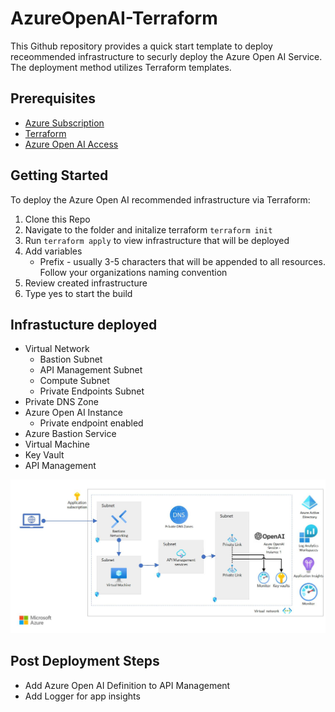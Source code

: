 # AzureOpenAI-Terraform

This Github repository provides a quick start template to deploy receommended infrastructure to securly deploy the Azure Open AI Service. The deployment method utilizes Terraform templates. 

## Prerequisites 
* [Azure Subscription](https://azure.microsoft.com/en-us/get-started/)
* [Terraform](https://learn.microsoft.com/en-us/azure/developer/terraform/quickstart-configure) 
* [Azure Open AI Access](https://customervoice.microsoft.com/Pages/ResponsePage.aspx?id=v4j5cvGGr0GRqy180BHbR7en2Ais5pxKtso_Pz4b1_xUOFA5Qk1UWDRBMjg0WFhPMkIzTzhKQ1dWNyQlQCN0PWcu)
  

## Getting Started

To deploy the Azure Open AI recommended infrastructure via Terraform:
1. Clone this Repo
2. Navigate to the folder and initalize terraform `terraform init`
3. Run `terraform apply` to view infrastructure that will be deployed
4. Add variables
    - Prefix - usually 3-5 characters that will be appended to all resources. Follow your organizations naming convention 
5. Review created infrastructure 
6. Type yes to start the build
    
## Infrastucture deployed    

* Virtual Network
    * Bastion Subnet
    * API Management Subnet
    * Compute Subnet 
    * Private Endpoints Subnet
* Private DNS Zone
* Azure Open AI Instance
    * Private endpoint enabled
* Azure Bastion Service
* Virtual Machine 
* Key Vault
* API Management

![alt text](https://github.com/jreed14/AzureOpenAI-Terraform/blob/main/azure-openai-monitor-log.jpg)

## Post Deployment Steps
* Add Azure Open AI Definition to API Management
* Add Logger for app insights